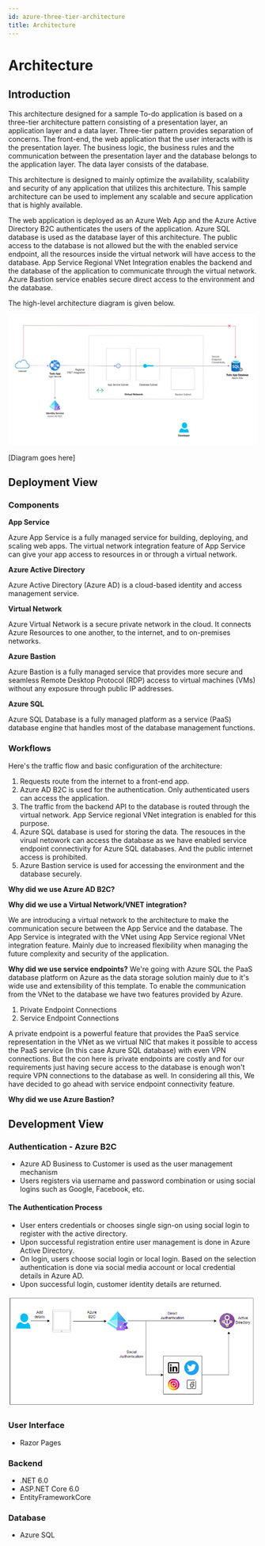 ```yaml
---
id: azure-three-tier-architecture
title: Architecture
---
```


# Architecture

## Introduction

This architecture designed for a sample To-do application is based on a three-tier architecture pattern consisting of a presentation layer, an application layer and a data layer. Three-tier pattern provides separation of concerns. The front-end, the web application that the user interacts with is the presentation layer. The business logic, the business rules and the communication between the presentation layer and the database belongs to the application layer. The data layer consists of the database.

This architecture is designed to mainly optimize the availability, scalability and security of any application that utilizes this architecture. This sample architecture can be used to implement any scalable and secure application that is highly available. 

The web application is deployed as an Azure Web App and the Azure Active Directory B2C authenticates the users of the application. Azure SQL database is used as the database layer of this architecture. The public access to the database is not allowed but the with the enabled service endpoint, all the resources inside the virtual network will have access to the database. App Service Regional VNet Integration enables the backend and the database of the application to communicate through the virtual network. Azure Bastion service enables secure direct access to the environment and the database.   

The high-level architecture diagram is given below.

![architecture](https://raw.githubusercontent.com/KamalRathnayake/architecture.99x.io/master/docs/kickstarters/azure-three-tier/architecture.JPG)

[Diagram goes here]

## Deployment View

### Components

**App Service**

Azure App Service is a fully managed service for building, deploying, and scaling web apps. The virtual network integration feature of App Service can give your app access to resources in or through a virtual network.

**Azure Active Directory**

Azure Active Directory (Azure AD) is a cloud-based identity and access management service.

**Virtual Network**

Azure Virtual Network is a secure private network in the cloud. It connects Azure Resources to one another, to the internet, and to on-premises networks.

**Azure Bastion**

Azure Bastion is a fully managed service that provides more secure and seamless Remote Desktop Protocol (RDP) access to virtual machines (VMs) without any exposure through public IP addresses.

**Azure SQL**

Azure SQL Database is a fully managed platform as a service (PaaS) database engine that handles most of the database management functions.


### Workflows

Here's the traffic flow and basic configuration of the architecture:

1. Requests route from the internet to a front-end app.
2. Azure AD B2C is used for the authentication. Only authenticated users can access the application.
3. The traffic from the backend API to the database is routed through the virtual network. App Service regional VNet integration is enabled for this purpose. 
4. Azure SQL database is used for storing the data. The resouces in the virual netowork can access the database as we have enabled service endpoint connectivity for Azure SQL databases. And the public internet access is prohibited. 
5. Azure Bastion service is used for accessing the environment and the database securely. 


**Why did we use Azure AD B2C?**

**Why did we use a Virtual Network/VNET integration?**

We are introducing a virtual network to the architecture to make the communication secure between the App Service and the database. The App Service is integrated with the VNet using App Service regional VNet integration feature. Mainly due to increased flexibility when managing the future complexity and security of the application.

**Why did we use service endpoints?**
We're going with Azure SQL the PaaS database platform on Azure as the data storage solution mainly due to it's wide use and extensibility of this template. To enable the communication from the VNet to the database we have two features provided by Azure.

1. Private Endpoint Connections
2. Service Endpoint Connections

A private endpoint is a powerful feature that provides the PaaS service representation in the VNet as we virtual NIC that makes it possible to access the PaaS service (In this case Azure SQL database) with even VPN connections. But the con here is private endpoints are costly and for our requirements just having secure access to the database is enough won't require VPN connections to the database as well. In considering all this, We have decided to go ahead with service endpoint connectivity feature.

**Why did we use Azure Bastion?**

## Development View

### Authentication - Azure B2C

* Azure AD Business to Customer is used as the user management mechanism
* Users registers via username and password combination or using social logins such as Google, Facebook, etc.

#### The Authentication Process
* User enters credentials or chooses single sign-on using social login to register with the active directory.
* Upon successful registration entire user management is done in Azure Active Directory.
* On login, users choose social login or local login. Based on the selection authentication is done via social media account or local credential details in Azure AD.
* Upon successful login, customer identity details are returned.

![Azure B2C Auth flow](.\azure-b2c-auth-flow.png)

### User Interface
* Razor Pages

### Backend
* .NET 6.0
* ASP.NET Core 6.0
* EntityFrameworkCore

### Database
* Azure SQL